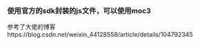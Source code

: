 ### 使用官方的sdk封装的js文件，可以使用moc3
参考了大佬的博客https://blog.csdn.net/weixin_44128558/article/details/104792345
